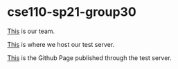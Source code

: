 # cse110-sp21-group30

[This](admin/team.md) is our team.

[This](https://github.com/nbuhr9/test-server) is where we host our test server.

[This](https://nbuhr9.github.io/test-server/) is the Github Page published through the test server.
